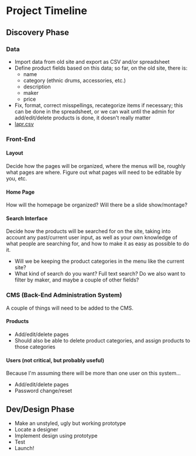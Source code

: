 # Project Timeline

## Discovery Phase

### Data

- Import data from old site and export as CSV and/or spreadsheet
- Define product fields based on this data; so far, on the old site, there is:
  - name
  - category (ethnic drums, accessories, etc.)
  - description
  - maker
  - price
- Fix, format, correct misspellings, recategorize items if necessary; this can be done in the spreadsheet, or we can wait until the admin for add/edit/delete products is done, it doesn't really matter
- [lapr.csv](lapr.csv)

### Front-End

#### Layout

Decide how the pages will be organized, where the menus will be, roughly what pages are where. Figure out what pages will need to be editable by you, etc.

#### Home Page

How will the homepage be organized? Will there be a slide show/montage?

#### Search Interface

Decide how the products will be searched for on the site, taking into account any past/current user input, as well as your own knowledge of what people are searching for, and how to make it as easy as possible to do it.

- Will we be keeping the product categories in the menu like the current site? 
- What kind of search do you want? Full text search? Do we also want to filter by maker, and maybe a couple of other fields?

### CMS (Back-End Administration System)

A couple of things will need to be added to the CMS.

#### Products

- Add/edit/delete pages
- Should also be able to delete product categories, and assign products to those categories

#### Users (not critical, but probably useful)

Because I'm assuming there will be more than one user on this system...

- Add/edit/delete pages
- Password change/reset

## Dev/Design Phase

- Make an unstyled, ugly but working prototype
- Locate a designer
- Implement design using prototype
- Test
- Launch!

